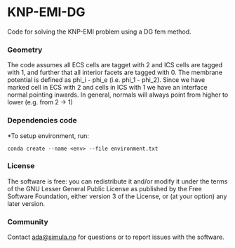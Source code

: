 # KNP-EMI-DG

Code for solving the KNP-EMI problem using a DG fem method.

### Geometry ###

The code assumes all ECS cells are tagget with 2 and ICS cells are tagged with 1, and further that all interior
facets are tagged with 0. The membrane potential is defined as phi_i - phi_e (i.e. phi_1 - phi_2). Since we have marked cell in
ECS with 2 and cells in ICS with 1 we have an interface normal pointing inwards. In general, normals will always point from higher to lower (e.g. from 2 -> 1)

### Dependencies code ###

*To setup environment, run:

    conda create --name <env> --file environment.txt

### License ###

The software is free: you can redistribute it and/or modify it under the terms
of the GNU Lesser General Public License as published by the Free Software
Foundation, either version 3 of the License, or (at your option) any later
version.

### Community ###

Contact ada@simula.no for questions or to report issues with the software.
